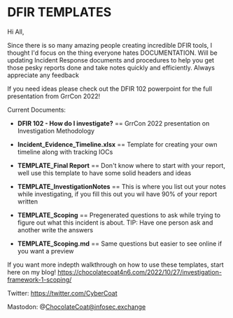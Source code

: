 # DFIR TEMPLATES

Hi All,

Since there is so many amazing people creating incredible DFIR tools, I thought I'd focus on the thing everyone hates DOCUMENTATION. Will be updating Incident Response documents
and procedures to help you get those pesky reports done and take notes quickly and efficiently. Always appreciate any feedback

If you need ideas please check out the DFIR 102 powerpoint for the full presentation from GrrCon 2022!

Current Documents:

* **DFIR 102 - How do I investigate?** == GrrCon 2022 presentation on Investigation Methodology

* **Incident_Evidence_Timeline.xlsx** == Template for creating your own timeline along with tracking IOCs

* **TEMPLATE_Final Report** == Don't know where to start with your report, well use this template to have some solid headers and ideas

* **TEMPLATE_InvestigationNotes** == This is where you list out your notes while investigating, if you fill this out you wil have 90% of your report written

* **TEMPLATE_Scoping** == Pregenerated questions to ask while trying to figure out what this incident is about. TIP: Have one person ask and another write the answers

* **TEMPLATE_Scoping.md** == Same questions but easier to see online if you want a preview

If you want more indepth walkthrough on how to use these templates, start here on my blog!
https://chocolatecoat4n6.com/2022/10/27/investigation-framework-1-scoping/

Twitter: https://twitter.com/CyberCoat

Mastodon: @ChocolateCoat@infosec.exchange
